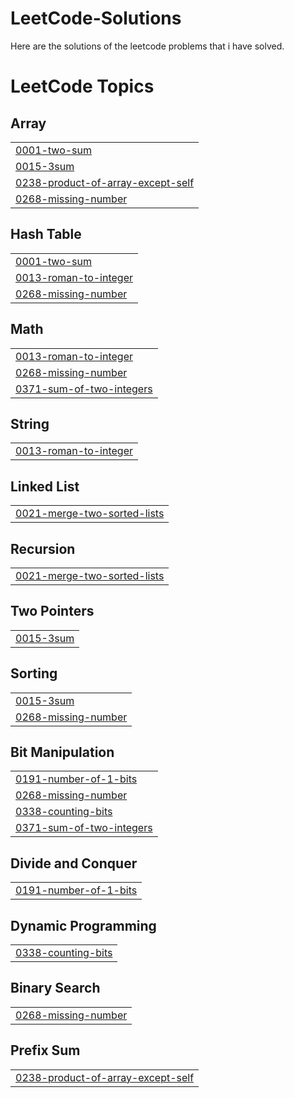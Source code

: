 # LeetCode-Solutions
Here are the solutions of the leetcode problems that i have solved.

<!---LeetCode Topics Start-->
# LeetCode Topics
## Array
|  |
| ------- |
| [0001-two-sum](https://github.com/kartikeya-negi/LeetCode-Solutions/tree/master/0001-two-sum) |
| [0015-3sum](https://github.com/kartikeya-negi/LeetCode-Solutions/tree/master/0015-3sum) |
| [0238-product-of-array-except-self](https://github.com/kartikeya-negi/LeetCode-Solutions/tree/master/0238-product-of-array-except-self) |
| [0268-missing-number](https://github.com/kartikeya-negi/LeetCode-Solutions/tree/master/0268-missing-number) |
## Hash Table
|  |
| ------- |
| [0001-two-sum](https://github.com/kartikeya-negi/LeetCode-Solutions/tree/master/0001-two-sum) |
| [0013-roman-to-integer](https://github.com/kartikeya-negi/LeetCode-Solutions/tree/master/0013-roman-to-integer) |
| [0268-missing-number](https://github.com/kartikeya-negi/LeetCode-Solutions/tree/master/0268-missing-number) |
## Math
|  |
| ------- |
| [0013-roman-to-integer](https://github.com/kartikeya-negi/LeetCode-Solutions/tree/master/0013-roman-to-integer) |
| [0268-missing-number](https://github.com/kartikeya-negi/LeetCode-Solutions/tree/master/0268-missing-number) |
| [0371-sum-of-two-integers](https://github.com/kartikeya-negi/LeetCode-Solutions/tree/master/0371-sum-of-two-integers) |
## String
|  |
| ------- |
| [0013-roman-to-integer](https://github.com/kartikeya-negi/LeetCode-Solutions/tree/master/0013-roman-to-integer) |
## Linked List
|  |
| ------- |
| [0021-merge-two-sorted-lists](https://github.com/kartikeya-negi/LeetCode-Solutions/tree/master/0021-merge-two-sorted-lists) |
## Recursion
|  |
| ------- |
| [0021-merge-two-sorted-lists](https://github.com/kartikeya-negi/LeetCode-Solutions/tree/master/0021-merge-two-sorted-lists) |
## Two Pointers
|  |
| ------- |
| [0015-3sum](https://github.com/kartikeya-negi/LeetCode-Solutions/tree/master/0015-3sum) |
## Sorting
|  |
| ------- |
| [0015-3sum](https://github.com/kartikeya-negi/LeetCode-Solutions/tree/master/0015-3sum) |
| [0268-missing-number](https://github.com/kartikeya-negi/LeetCode-Solutions/tree/master/0268-missing-number) |
## Bit Manipulation
|  |
| ------- |
| [0191-number-of-1-bits](https://github.com/kartikeya-negi/LeetCode-Solutions/tree/master/0191-number-of-1-bits) |
| [0268-missing-number](https://github.com/kartikeya-negi/LeetCode-Solutions/tree/master/0268-missing-number) |
| [0338-counting-bits](https://github.com/kartikeya-negi/LeetCode-Solutions/tree/master/0338-counting-bits) |
| [0371-sum-of-two-integers](https://github.com/kartikeya-negi/LeetCode-Solutions/tree/master/0371-sum-of-two-integers) |
## Divide and Conquer
|  |
| ------- |
| [0191-number-of-1-bits](https://github.com/kartikeya-negi/LeetCode-Solutions/tree/master/0191-number-of-1-bits) |
## Dynamic Programming
|  |
| ------- |
| [0338-counting-bits](https://github.com/kartikeya-negi/LeetCode-Solutions/tree/master/0338-counting-bits) |
## Binary Search
|  |
| ------- |
| [0268-missing-number](https://github.com/kartikeya-negi/LeetCode-Solutions/tree/master/0268-missing-number) |
## Prefix Sum
|  |
| ------- |
| [0238-product-of-array-except-self](https://github.com/kartikeya-negi/LeetCode-Solutions/tree/master/0238-product-of-array-except-self) |
<!---LeetCode Topics End-->